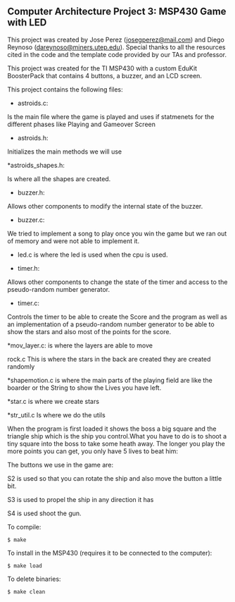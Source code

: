 ## Computer Architecture Project 3: MSP430 Game with LED

This project was created by Jose Perez (josegperez@mail.com) and Diego Reynoso (dareynoso@miners.utep.edu). Special thanks to all the resources cited in the code and the template code provided by our TAs and professor.

This project was created for the TI MSP430 with a custom EduKit BoosterPack that contains 4 buttons, a buzzer, and an LCD screen.

This project contains the following files:
* astroids.c:

 Is the main file where the game is played and uses if statmenets for the different phases like Playing and Gameover Screen

* astroids.h:

 Initializes the main methods we will use

*astroids_shapes.h:

Is where all the shapes are created.


* buzzer.h:

 Allows other components to modify the internal state of the buzzer.

* buzzer.c:

 We tried to implement a song to play once you win the game but we ran out of memory and were not able to implement it.

* led.c is where the led is used when the cpu is used.

* timer.h:

 Allows other components to change the state of the timer and access to the pseudo-random number generator.

* timer.c:

 Controls the timer to be able to create the Score and the program as well as an implementation of a pseudo-random number generator to be able to show the stars and also most of the points for the score.

*mov_layer.c:
is where the layers are able to move

rock.c
This is where the stars in the back are created they are created randomly

*shapemotion.c
is where the main parts of the playing field are like the boarder or the String to show the Lives you have left.

*star.c
is where we create stars

*str_util.c
Is where we do the utils

When the program is first loaded it shows the boss a big square and the triangle ship which is the ship you control.What you have to do is to shoot a tiny square into the boss to take some heath away. The longer you play the more points you can get, you only have 5 lives to beat him:

The buttons we use in the game are:

S2 is used so that you can rotate the ship and also move the button a little bit.

S3 is used to propel the ship in any direction it has

S4 is used shoot the gun.

To compile:
~~~
$ make
~~~

To install in the MSP430 (requires it to be connected to the computer):
~~~
$ make load
~~~

To delete binaries:
~~~
$ make clean
~~~